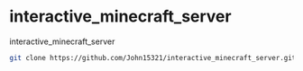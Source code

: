 # interactive_minecraft_server
interactive_minecraft_server

```bash
git clone https://github.com/John15321/interactive_minecraft_server.git && cd interactive_minecraft_server && chmod +x * && ./setup.sh
```